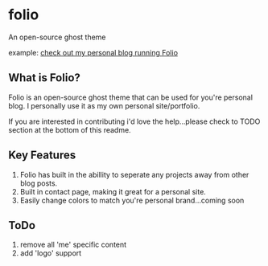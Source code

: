 # folio
An open-source ghost theme

example: [check out my personal blog running Folio](https://walkerfrederick.com)


## What is Folio?
Folio is an open-source ghost theme that can be used for you're personal blog. I personally use it as my own personal site/portfolio.

If you are interested in contributing i'd love the help...please check to TODO section at the bottom of this readme.


## Key Features
1. Folio has built in the abillity to seperate any projects away from other blog posts.
2. Built in contact page, making it great for a personal site.
3. Easily change colors to match you're personal brand...coming soon

## ToDo
1. remove all 'me' specific content
2. add 'logo' support
